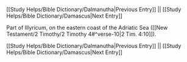 [[Study Helps/Bible Dictionary/Dalmanutha|Previous Entry]]  ||  [[Study Helps/Bible Dictionary/Damascus|Next Entry]]

 Part of Illyricum, on the eastern coast of the Adriatic Sea ([[New Testament/2 Timothy/2 Timothy 4#^verse-10|2 Tim. 4:10]]).

[[Study Helps/Bible Dictionary/Dalmanutha|Previous Entry]]  ||  [[Study Helps/Bible Dictionary/Damascus|Next Entry]]